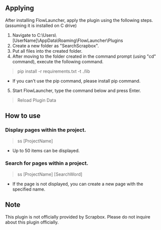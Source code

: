 ## Applying  
After installing FlowLauncher, apply the plugin using the following steps.  (assuming it is installed on C drive)  
  
1. Navigate to C:\Users\\[UserName]\AppData\Roaming\FlowLauncher\Plugins  
2. Create a new folder as "SearchScrapbox".  
3. Put all files into the created folder.  
4. After moving to the folder created in the command prompt (using "cd" command), execute the following command.  
> pip install -r requirements.txt -t ./lib  
- If you can't use the pip command, please install pip command.  
5. Start FlowLauncher, type the command below and press Enter.
> Reload Plugin Data  
  
## How to use  
### Display pages within the project.  
> ss [ProjectName]  
- Up to 50 items can be displayed.
  
### Search for pages within a project.  
> ss [ProjectName] [SearchWord]
- If the page is not displayed, you can create a new page with the specified name.
  
## Note  
This plugin is not officially provided by Scrapbox. Please do not inquire about this plugin officially.
